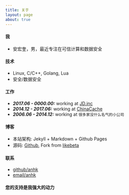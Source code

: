 ```yaml
---
title: 关于
layout: page
about: true
---
```


#### 我

+ 安宏奎，男，最近专注在可信计算和数据安全



#### 技术

+ Linux, C/C++, Golang, Lua
+ 安全/数据安全



#### 工作

+ ***2017.06 - 0000.00:*** working at [JD.inc](https://www.jd.com "京东集团")
+ ***2014.12 - 2017.06:*** working at [ChinaCache](https://www.chinacache.com "蓝汛")
+ ***2006.06 - 2014.12:*** working at `很多家没什么名气的小公司`



#### 博客

+ 本站架构: Jekyll + Markdown + Github Pages
+ 源码: [Github](https://github.com/anhk/anhk.github.io), Fork from [likebeta](https://github.com/likebeta/blog)



#### 联系

+ <a href="https://github.com/anhk" target="_blank">github/anhk</a>
+ [email/anhk](mailto:anhk@ir0.cn?subject=%E6%9D%A5%E8%87%AAir0.cn%E7%9A%84%E9%97%AE%E5%80%99)


#### 您的支持是我强大的动力

<!-- <img src="/media/img/great.jpg" alt="GreatJob" style="max-width: 120px; "> -->
